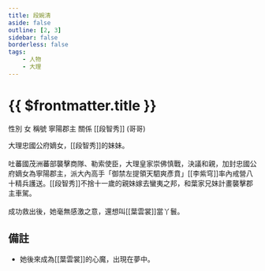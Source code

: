 ```yaml
---
title: 段婉清
aside: false
outline: [2, 3]
sidebar: false
borderless: false
tags:
    - 人物
    - 大理
---
```


# {{ $frontmatter.title }}

<ChTabs position="bottom">
	<ChTab title="段婉清">
		<Ch src='/images/characters/special836/normal.webp' position='right'/>
		<ChName nameZh='段婉清' nameEn='Duan Wanqing' position='right' />
		<ChTable>
			<ChTr>
				<ChTd isTitle=true>
					性別
				</ChTd>
				<ChTd>
					女
				</ChTd>
			</ChTr>
			<ChTr>
				<ChTd isTitle=true>
					稱號
				</ChTd>
				<ChTd>
					寧陽郡主
				</ChTd>
			</ChTr>
			<ChTr>
				<ChTd isTitle=true position='center'>
					關係
				</ChTd>
			</ChTr>
			<ChTr>
				<ChTd position='center'>
					[[段智秀]] (哥哥)
				</ChTd>
			</ChTr>
		</ChTable>
	</ChTab>
</ChTabs>
<br>

大理忠國公府嫡女，[[段智秀]]的妹妹。
<br><br>
吐蕃國茂洲蕃部襲擊商隊、勒索使臣，大理皇家崇佛慎戰，決議和親，加封忠國公府嫡女為寧陽郡主，派大內高手「御禁左提領天駟爽彥賁」[[李紫穹]]率內戒營八十精兵護送。[[段智秀]]不捨十一歲的親妹嫁去蠻夷之邦，和葉家兄妹計畫襲擊郡主車駕。
<br><br>
成功救出後，她毫無感激之意，還想叫[[葉雲裳]]當丫鬟。

## 備註

- 她後來成為[[葉雲裳]]的心魔，出現在夢中。